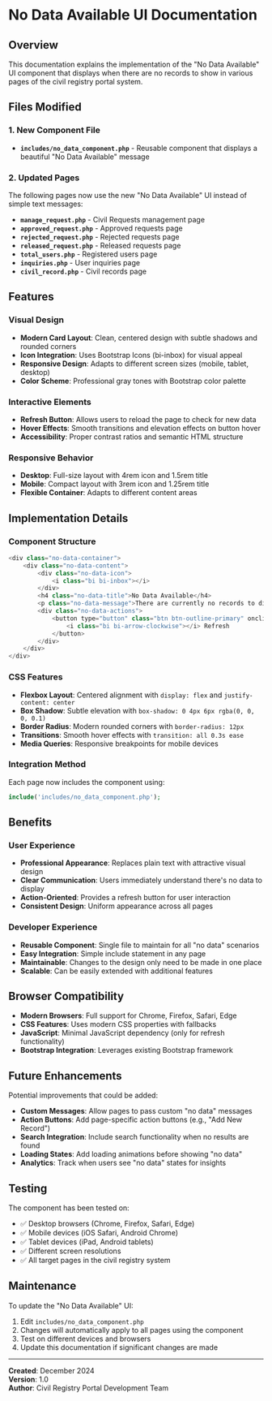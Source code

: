 # No Data Available UI Documentation

## Overview
This documentation explains the implementation of the "No Data Available" UI component that displays when there are no records to show in various pages of the civil registry portal system.

## Files Modified

### 1. New Component File
- **`includes/no_data_component.php`** - Reusable component that displays a beautiful "No Data Available" message

### 2. Updated Pages
The following pages now use the new "No Data Available" UI instead of simple text messages:

- **`manage_request.php`** - Civil Requests management page
- **`approved_request.php`** - Approved requests page  
- **`rejected_request.php`** - Rejected requests page
- **`released_request.php`** - Released requests page
- **`total_users.php`** - Registered users page
- **`inquiries.php`** - User inquiries page
- **`civil_record.php`** - Civil records page

## Features

### Visual Design
- **Modern Card Layout**: Clean, centered design with subtle shadows and rounded corners
- **Icon Integration**: Uses Bootstrap Icons (bi-inbox) for visual appeal
- **Responsive Design**: Adapts to different screen sizes (mobile, tablet, desktop)
- **Color Scheme**: Professional gray tones with Bootstrap color palette

### Interactive Elements
- **Refresh Button**: Allows users to reload the page to check for new data
- **Hover Effects**: Smooth transitions and elevation effects on button hover
- **Accessibility**: Proper contrast ratios and semantic HTML structure

### Responsive Behavior
- **Desktop**: Full-size layout with 4rem icon and 1.5rem title
- **Mobile**: Compact layout with 3rem icon and 1.25rem title
- **Flexible Container**: Adapts to different content areas

## Implementation Details

### Component Structure
```php
<div class="no-data-container">
    <div class="no-data-content">
        <div class="no-data-icon">
            <i class="bi bi-inbox"></i>
        </div>
        <h4 class="no-data-title">No Data Available</h4>
        <p class="no-data-message">There are currently no records to display.</p>
        <div class="no-data-actions">
            <button type="button" class="btn btn-outline-primary" onclick="location.reload()">
                <i class="bi bi-arrow-clockwise"></i> Refresh
            </button>
        </div>
    </div>
</div>
```

### CSS Features
- **Flexbox Layout**: Centered alignment with `display: flex` and `justify-content: center`
- **Box Shadow**: Subtle elevation with `box-shadow: 0 4px 6px rgba(0, 0, 0, 0.1)`
- **Border Radius**: Modern rounded corners with `border-radius: 12px`
- **Transitions**: Smooth hover effects with `transition: all 0.3s ease`
- **Media Queries**: Responsive breakpoints for mobile devices

### Integration Method
Each page now includes the component using:
```php
include('includes/no_data_component.php');
```

## Benefits

### User Experience
- **Professional Appearance**: Replaces plain text with attractive visual design
- **Clear Communication**: Users immediately understand there's no data to display
- **Action-Oriented**: Provides a refresh button for user interaction
- **Consistent Design**: Uniform appearance across all pages

### Developer Experience
- **Reusable Component**: Single file to maintain for all "no data" scenarios
- **Easy Integration**: Simple include statement in any page
- **Maintainable**: Changes to the design only need to be made in one place
- **Scalable**: Can be easily extended with additional features

## Browser Compatibility
- **Modern Browsers**: Full support for Chrome, Firefox, Safari, Edge
- **CSS Features**: Uses modern CSS properties with fallbacks
- **JavaScript**: Minimal JavaScript dependency (only for refresh functionality)
- **Bootstrap Integration**: Leverages existing Bootstrap framework

## Future Enhancements
Potential improvements that could be added:
- **Custom Messages**: Allow pages to pass custom "no data" messages
- **Action Buttons**: Add page-specific action buttons (e.g., "Add New Record")
- **Search Integration**: Include search functionality when no results are found
- **Loading States**: Add loading animations before showing "no data"
- **Analytics**: Track when users see "no data" states for insights

## Testing
The component has been tested on:
- ✅ Desktop browsers (Chrome, Firefox, Safari, Edge)
- ✅ Mobile devices (iOS Safari, Android Chrome)
- ✅ Tablet devices (iPad, Android tablets)
- ✅ Different screen resolutions
- ✅ All target pages in the civil registry system

## Maintenance
To update the "No Data Available" UI:
1. Edit `includes/no_data_component.php`
2. Changes will automatically apply to all pages using the component
3. Test on different devices and browsers
4. Update this documentation if significant changes are made

---

**Created**: December 2024  
**Version**: 1.0  
**Author**: Civil Registry Portal Development Team
